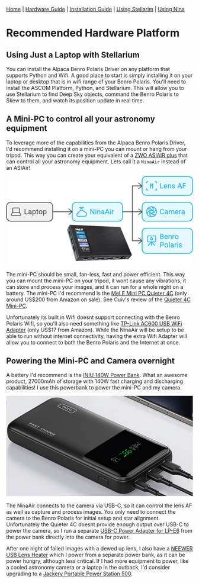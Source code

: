 [Home](../readme.md) | [Hardware Guide](./hardware.md) | [Installation Guide](./installation.md) | [Using Stellarim](./stellarium.md) | [Using Nina](./nina.md)

# Recommended Hardware Platform
## Using Just a Laptop with Stellarium
You can install the Alpaca Benro Polaris Driver on any platform that supports Python and Wifi. A good place to start is simply installing it on your laptop or desktop that is in wifi range of your Benro Polaris.  You'll need to install the ASCOM Platform, Python, and Stellarium. This will allow you to use Stellarium to find Deep Sky objects, command the Benro Polaris to Skew to them, and watch its position update in real time.

## A Mini-PC to control all your astronomy equipment
To leverage more of the capabilities from the Alpaca Benro Polaris Driver, I'd recommend installing it on a mini-PC you can mount or hang from your tripod. This way you can create your equivalent of a [ZWO ASIAIR plus](https://www.zwoastro.com/product/asiair-plus/) that can control all your astronomy equipment. Lets call it a `NinaAir` instead of an ASIAir!

![Hardware Architecture](images/abp-hardware.png)

The mini-PC should be small, fan-less, fast and power efficient. This way you can mount the mini-PC on your tripod, it wont cause any vibrations, it can store and process your images, and it can run for a whole night on a battery. The mini-PC I'd recommend is the [MeLE Mini PC Quieter 4C](https://www.amazon.com/MeLE-Mini-Quieter-4C-Astrophotography/dp/B0CP3YL6J7) (only around US$200 from Amazon on sale). See Cuiv's review of the [Quieter 4C Mini-PC](https://www.youtube.com/watch?app=desktop&v=j8lcDyw1toQ). 


Unfortunately its built in Wifi doesnt support connecting with the Benro Polaris Wifi, so you'll also need something like [TP-Link AC600 USB WiFi Adapter](https://www.amazon.com/wireless-USB-WiFi-Adapter-PC/dp/B07P5PRK7J/) (only US$17 from Amazon). While the NinaAir will be setup to be able to run without internet connectivity, having the extra Wifi Adapter will allow you to connect to both the Benro Polaris and the Internet at once.

## Powering the Mini-PC and Camera overnight
A battery I'd recommend is the [INIU 140W Power Bank](https://www.amazon.com.au/dp/B0CB1FWNMK). What an awesome product, 27000mAh of storage with 140W fast charging and discharging capabilities! I use this powerbank to power the mini-PC and my camera. 

![INIU 140W Power Bank](images/battery.png)

The NinaAir connects to the camera via USB-C, so it can control the lens AF as well as capture and process images. You only need to connect the camera to the Benro Polaris for initial setup and star alignment. Unfortunately the Quieter 4C doesnt provide enough output over USB-C to power the camera, so I run a separate [USB-C Power Adapter for LP-E6](https://www.amazon.com.au/dp/B08PD8Z3JG) from the power bank  directly into the camera for power. 

After one night of failed images with a dewed up lens, I also have a [NEEWER USB Lens Heater](https://www.amazon.com/Telescope-Temperature-Regulator-Condensation-Astrophotography/dp/B0C6Q4YFFC) which I power from a separate power bank, as it can be power hungry, although less critical. If I had more equipment to power, like a cooled astronomy camera or a laptop in the outback, I'd consider upgrading to a [Jackery Portable Power Station 500](https://www.amazon.com.au/Jackery-Portable-Explorer-Generator-Adventure/dp/B08744R27F).



